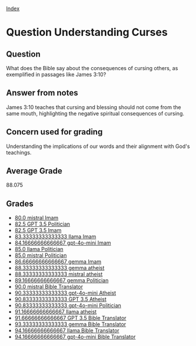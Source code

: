 
[Index](../../index.md)
# Question Understanding Curses
## Question
What does the Bible say about the consequences of cursing others, as exemplified in passages like James 3:10?

## Answer from notes
James 3:10 teaches that cursing and blessing should not come from the same mouth, highlighting the negative spiritual consequences of cursing.

## Concern used for grading
Understanding the implications of our words and their alignment with God's teachings.

## Average Grade
88.075

## Grades
 * [80.0 mistral Imam](../answers/mistral_Imam/Understanding_Curses.md)
 * [82.5 GPT 3.5 Politician](../answers/GPT_3.5_Politician/Understanding_Curses.md)
 * [82.5 GPT 3.5 Imam](../answers/GPT_3.5_Imam/Understanding_Curses.md)
 * [83.33333333333333 llama Imam](../answers/llama_Imam/Understanding_Curses.md)
 * [84.16666666666667 gpt-4o-mini Imam](../answers/gpt-4o-mini_Imam/Understanding_Curses.md)
 * [85.0 llama Politician](../answers/llama_Politician/Understanding_Curses.md)
 * [85.0 mistral Politician](../answers/mistral_Politician/Understanding_Curses.md)
 * [86.66666666666667 gemma Imam](../answers/gemma_Imam/Understanding_Curses.md)
 * [88.33333333333333 gemma atheist](../answers/gemma_atheist/Understanding_Curses.md)
 * [88.33333333333333 mistral atheist](../answers/mistral_atheist/Understanding_Curses.md)
 * [89.16666666666667 gemma Politician](../answers/gemma_Politician/Understanding_Curses.md)
 * [90.0 mistral Bible Translator](../answers/mistral_Bible_Translator/Understanding_Curses.md)
 * [90.33333333333333 gpt-4o-mini Atheist](../answers/gpt-4o-mini_Atheist/Understanding_Curses.md)
 * [90.83333333333333 GPT 3.5 Atheist](../answers/GPT_3.5_Atheist/Understanding_Curses.md)
 * [90.83333333333333 gpt-4o-mini Politician](../answers/gpt-4o-mini_Politician/Understanding_Curses.md)
 * [91.16666666666667 llama atheist](../answers/llama_atheist/Understanding_Curses.md)
 * [91.66666666666667 GPT 3.5 Bible Translator](../answers/GPT_3.5_Bible_Translator/Understanding_Curses.md)
 * [93.33333333333333 gemma Bible Translator](../answers/gemma_Bible_Translator/Understanding_Curses.md)
 * [94.16666666666667 llama Bible Translator](../answers/llama_Bible_Translator/Understanding_Curses.md)
 * [94.16666666666667 gpt-4o-mini Bible Translator](../answers/gpt-4o-mini_Bible_Translator/Understanding_Curses.md)
